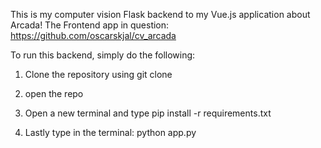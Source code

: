 This is my computer vision Flask backend to my Vue.js application about Arcada!
The Frontend app in question: https://github.com/oscarskjal/cv_arcada


To run this backend, simply do the following:

1. Clone the repository using git clone <Url to this repo>

2. open the repo

3. Open a new terminal and type pip install -r requirements.txt

4. Lastly type in the terminal: python app.py
